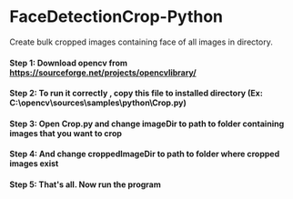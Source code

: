 # FaceDetectionCrop-Python
Create bulk cropped images containing face of all images in directory.

#### Step 1: Download opencv from https://sourceforge.net/projects/opencvlibrary/
#### Step 2: To run it correctly , copy this file to installed directory (Ex: C:\opencv\sources\samples\python\Crop.py)
#### Step 3: Open Crop.py and change imageDir to path to folder containing images that you want to crop
#### Step 4: And change croppedImageDir to path to folder where cropped images exist
#### Step 5: That's all. Now run the program
